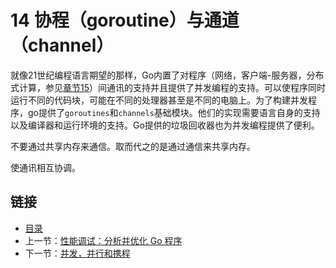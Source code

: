 # 14 协程（goroutine）与通道（channel）

就像21世纪编程语言期望的那样，Go内置了对程序（网络，客户端-服务器，分布式计算，参见[章节15](15.0.md)）间通讯的支持并且提供了并发编程的支持。可以使程序同时运行不同的代码块，可能在不同的处理器甚至是不同的电脑上。为了构建并发程序，go提供了`goroutines`和`channels`基础模块。他们的实现需要语言自身的支持以及编译器和运行环境的支持。Go提供的垃圾回收器也为并发编程提供了便利。

不要通过共享内存来通信。取而代之的是通过通信来共享内存。

使通讯相互协调。

## 链接

- [目录](directory.md)
- 上一节：[性能调试：分析并优化 Go 程序](13.10.md)
- 下一节：[并发，并行和携程](14.1.md)
